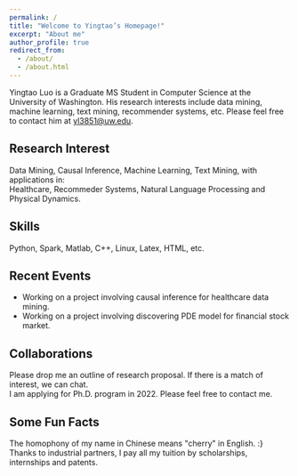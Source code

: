 ```yaml
---
permalink: /
title: "Welcome to Yingtao’s Homepage!"
excerpt: "About me"
author_profile: true
redirect_from: 
  - /about/
  - /about.html
---
```


Yingtao Luo is a Graduate MS Student in Computer Science at the University of Washington. His research interests include data mining, machine learning, text mining, recommender systems, etc. Please feel free to contact him at yl3851@uw.edu.

## Research Interest
Data Mining, Causal Inference, Machine Learning, Text Mining, with applications in:  
Healthcare, Recommeder Systems, Natural Language Processing and Physical Dynamics.

## Skills
Python, Spark, Matlab, C++, Linux, Latex, HTML, etc.

## Recent Events
- Working on a project involving causal inference for healthcare data mining.  
- Working on a project involving discovering PDE model for financial stock market.

## Collaborations
Please drop me an outline of research proposal. If there is a match of interest, we can chat.  
I am applying for Ph.D. program in 2022. Please feel free to contact me.
  
## Some Fun Facts
The homophony of my name in Chinese means "cherry" in English. :}  
Thanks to industrial partners, I pay all my tuition by scholarships, internships and patents.
